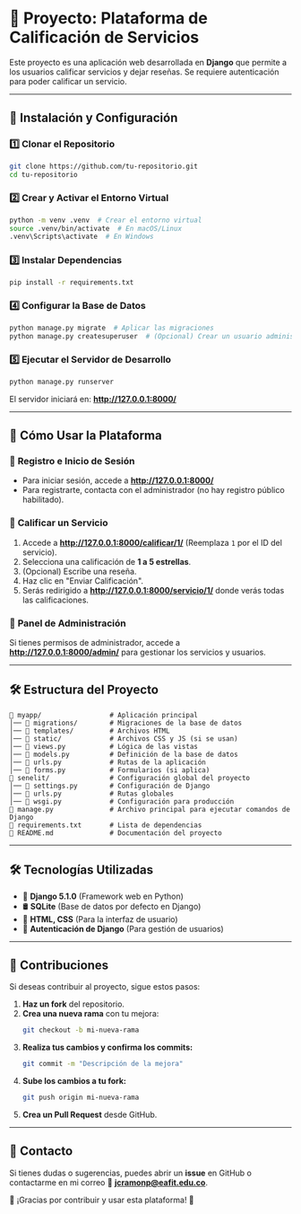 # 📌 Proyecto: Plataforma de Calificación de Servicios

Este proyecto es una aplicación web desarrollada en **Django** que permite a los usuarios calificar servicios y dejar reseñas. Se requiere autenticación para poder calificar un servicio.

---

## 🚀 **Instalación y Configuración**

### **1️⃣ Clonar el Repositorio**
```bash
git clone https://github.com/tu-repositorio.git
cd tu-repositorio
```

### **2️⃣ Crear y Activar el Entorno Virtual**
```bash
python -m venv .venv  # Crear el entorno virtual
source .venv/bin/activate  # En macOS/Linux
.venv\Scripts\activate  # En Windows
```

### **3️⃣ Instalar Dependencias**
```bash
pip install -r requirements.txt
```

### **4️⃣ Configurar la Base de Datos**
```bash
python manage.py migrate  # Aplicar las migraciones
python manage.py createsuperuser  # (Opcional) Crear un usuario administrador
```

### **5️⃣ Ejecutar el Servidor de Desarrollo**
```bash
python manage.py runserver
```

El servidor iniciará en: **http://127.0.0.1:8000/**

---

## 🌟 **Cómo Usar la Plataforma**

### 🔹 **Registro e Inicio de Sesión**
- Para iniciar sesión, accede a **http://127.0.0.1:8000/**
- Para registrarte, contacta con el administrador (no hay registro público habilitado).

### 🔹 **Calificar un Servicio**
1. Accede a **http://127.0.0.1:8000/calificar/1/** (Reemplaza `1` por el ID del servicio).
2. Selecciona una calificación de **1 a 5 estrellas**.
3. (Opcional) Escribe una reseña.
4. Haz clic en "Enviar Calificación".
5. Serás redirigido a **http://127.0.0.1:8000/servicio/1/** donde verás todas las calificaciones.

### 🔹 **Panel de Administración**
Si tienes permisos de administrador, accede a **http://127.0.0.1:8000/admin/** para gestionar los servicios y usuarios.

---

## 🛠 **Estructura del Proyecto**
```
📂 myapp/                 # Aplicación principal
│── 📂 migrations/        # Migraciones de la base de datos
│── 📂 templates/         # Archivos HTML
│── 📂 static/            # Archivos CSS y JS (si se usan)
│── 📄 views.py           # Lógica de las vistas
│── 📄 models.py          # Definición de la base de datos
│── 📄 urls.py            # Rutas de la aplicación
│── 📄 forms.py           # Formularios (si aplica)
📂 senelit/               # Configuración global del proyecto
│── 📄 settings.py        # Configuración de Django
│── 📄 urls.py            # Rutas globales
│── 📄 wsgi.py            # Configuración para producción
📄 manage.py              # Archivo principal para ejecutar comandos de Django
📄 requirements.txt       # Lista de dependencias
📄 README.md              # Documentación del proyecto
```

---

## 🛠 **Tecnologías Utilizadas**
- 🐍 **Django 5.1.0** (Framework web en Python)
- 🛢 **SQLite** (Base de datos por defecto en Django)
- 🎨 **HTML, CSS** (Para la interfaz de usuario)
- 🔑 **Autenticación de Django** (Para gestión de usuarios)

---

## 🤝 **Contribuciones**
Si deseas contribuir al proyecto, sigue estos pasos:
1. **Haz un fork** del repositorio.
2. **Crea una nueva rama** con tu mejora:
   ```bash
   git checkout -b mi-nueva-rama
   ```
3. **Realiza tus cambios y confirma los commits:**
   ```bash
   git commit -m "Descripción de la mejora"
   ```
4. **Sube los cambios a tu fork:**
   ```bash
   git push origin mi-nueva-rama
   ```
5. **Crea un Pull Request** desde GitHub.

---

## 📧 **Contacto**
Si tienes dudas o sugerencias, puedes abrir un **issue** en GitHub o contactarme en mi correo 📩 **jcramonp@eafit.edu.co**.

🚀 ¡Gracias por contribuir y usar esta plataforma! 🎉

